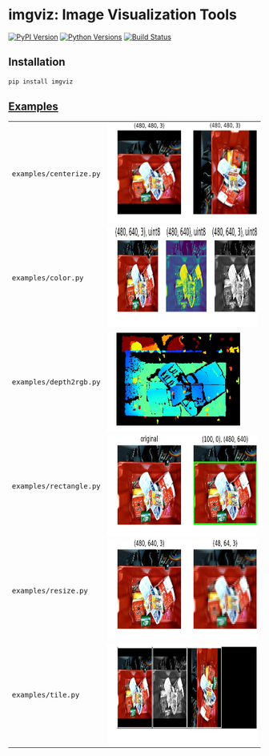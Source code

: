 # imgviz: Image Visualization Tools

[![PyPI Version](https://img.shields.io/pypi/v/imgviz.svg)](https://pypi.python.org/pypi/imgviz)
[![Python Versions](https://img.shields.io/pypi/pyversions/imgviz.svg)](https://pypi.org/project/imgviz)
[![Build Status](https://travis-ci.com/wkentaro/imgviz.svg?token=zM5rExyvuRoJThsnqHAF&branch=master)](https://travis-ci.com/wkentaro/imgviz)

## Installation

```bash
pip install imgviz
```

## [Examples](examples)

<table>
	<tr>
		<td><pre>examples/centerize.py</pre></td>
		<td><img src="examples/.readme/centerize.jpg" height="200px" /></td>
	</tr>
	<tr>
		<td><pre>examples/color.py</pre></td>
		<td><img src="examples/.readme/color.jpg" height="200px" /></td>
	</tr>
	<tr>
		<td><pre>examples/depth2rgb.py</pre></td>
		<td><img src="examples/.readme/depth2rgb.jpg" height="200px" /></td>
	</tr>
	<tr>
		<td><pre>examples/rectangle.py</pre></td>
		<td><img src="examples/.readme/rectangle.jpg" height="200px" /></td>
	</tr>
	<tr>
		<td><pre>examples/resize.py</pre></td>
		<td><img src="examples/.readme/resize.jpg" height="200px" /></td>
	</tr>
	<tr>
		<td><pre>examples/tile.py</pre></td>
		<td><img src="examples/.readme/tile.jpg" height="200px" /></td>
	</tr>
</table>
